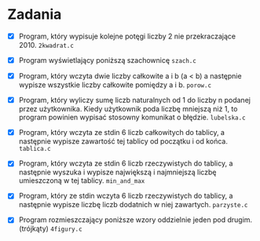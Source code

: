 # Zadania
* [X] Program, który wypisuje kolejne potęgi liczby 2 nie przekraczające 2010.
``` 2kwadrat.c ```
* [X] Program wyświetlający poniższą szachownicę
``` szach.c ```
* [X] Program, który wczyta dwie liczby całkowite a i b (a < b) a następnie wypisze wszystkie liczby całkowite pomiędzy a i b.
``` porow.c ```
* [X] Program, który wyliczy sumę liczb naturalnych od 1 do liczby n podanej przez użytkownika. Kiedy użytkownik poda liczbę mniejszą niż 1, to program powinien wypisać stosowny komunikat o błędzie.
``` lubelska.c ```
* [X] Program, który wczyta ze stdin 6 liczb całkowitych do tablicy, a następnie wypisze zawartość tej tablicy od początku i od końca.
``` tablica.c  ```
* [X] Program, który wczyta ze stdin 6 liczb rzeczywistych do tablicy, a następnie wyszuka i wypisze największą i najmniejszą liczbę umieszczoną w tej tablicy.
``` min_and_max ```
* [X] Program, który ze stdin wczyta 6 liczb rzeczywistych do tablicy, a następnie wypisze liczbę liczb dodatnich w niej zawartych.
``` parzyste.c ```
* [X] Program rozmieszczający poniższe wzory oddzielnie jeden pod drugim.(trójkąty)
``` 4figury.c ```

